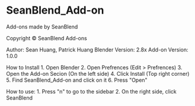 # SeanBlend_Add-on
Add-ons made by SeanBlend

Copyright © SeanBlend Add-ons

Author: Sean Huang, Patrick Huang
Blender Version: 2.8x
Add-on Version: 1.0.0


How to Install
    1. Open Blender
    2. Open Prefrences (Edit > Prefrences)
    3. Open the Add-on Secion (On the left side)
    4. Click Install (Top right corner)
    5. Find SeanBlend_Add-on and click on it
    6. Press "Open"

How to use:
    1. Press "n" to go to the sidebar
    2. On the right side, click SeanBlend